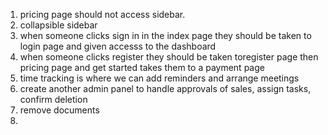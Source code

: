 1. pricing page should not access sidebar.
2. collapsible sidebar
3. when someone clicks sign in in the index page they should be taken to login page and given accesss to the dashboard
4. when someone clicks register they should be taken toregister page then pricing page and get started takes them to a payment page 
5. time tracking is where we can add reminders and arrange meetings
6. create another admin panel to handle approvals of sales, assign tasks, confirm deletion
7. remove documents
8. 
